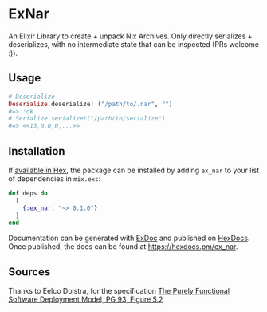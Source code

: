 # ExNar

An Elixir Library to create + unpack Nix Archives. Only directly serializes + deserializes, with no intermediate state that can be inspected (PRs welcome :)).

## Usage

``` elixir
# Deserialize 
Deserialize.deserialize! ("/path/to/.nar", "")
#=> :ok
# Serialize.serialize!("/path/to/serialize")
#=> <<13,0,0,0,...>>
```

## Installation

If [available in Hex](https://hex.pm/docs/publish), the package can be installed
by adding `ex_nar` to your list of dependencies in `mix.exs`:

```elixir
def deps do
  [
    {:ex_nar, "~> 0.1.0"}
  ]
end
```

Documentation can be generated with [ExDoc](https://github.com/elixir-lang/ex_doc)
and published on [HexDocs](https://hexdocs.pm). Once published, the docs can
be found at <https://hexdocs.pm/ex_nar>.


## Sources

Thanks to Eelco Dolstra, for the specification [The Purely Functional Software
Deployment Model, PG 93, Figure
5.2](https://edolstra.github.io/pubs/phd-thesis.pdf)
